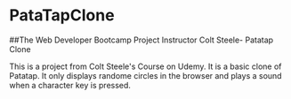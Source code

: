 # PataTapClone
##The Web Developer Bootcamp Project Instructor Colt Steele- Patatap Clone

This is a project from Colt Steele's Course on Udemy.  It is a basic clone of Patatap.  It only displays randome circles in the browser and plays a sound when a character key is pressed.
